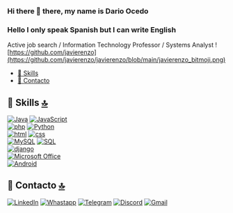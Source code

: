 ### Hi there 👋 there, my name is Dario Ocedo
### Hello I only speak Spanish but I can write English
Active job search / Information Technology Professor / Systems Analyst
![https://github.com/javierenzo](https://github.com/javierenzo/javierenzo/blob/main/javierenzo_bitmoji.png)

<!--
**javierenzo/javierenzo** is a ✨ _special_ ✨ repository because its `README.md` (this file) appears on your GitHub profile.

Here are some ideas to get you started:

- 🔭 I’m currently working on ...
- 🌱 I’m currently learning ...
- 👯 I’m looking to collaborate on ...
- 🤔 I’m looking for help with ...
- 💬 Ask me about ...
- 📫 How to reach me: ...
- 😄 Pronouns: ...
- ⚡ Fun fact: ...
-->
- [🚀 Skills](#-skills-)
- [📱 Contacto](#-contacto-)

## 🚀 Skills [🔝](#Welcome-readmemd-profile)
[![Java](https://img.shields.io/badge/Java-007396?style=for-the-badge&logo=java&logoColor=white&labelColor=101010)]()
[![JavaScript](https://img.shields.io/badge/JavaScript-F7DF1E?style=for-the-badge&logo=javascript&logoColor=white&labelColor=101010)]()
</br>
[![php](https://img.shields.io/badge/php-4479A1?style=for-the-badge&logo=php&logoColor=white&labelColor=101010)]()
[![Python](https://img.shields.io/badge/Python-4479A1?style=for-the-badge&logo=Python&logoColor=white&labelColor=101010)]()
</br>
[![html](https://img.shields.io/badge/html-4479A1?style=for-the-badge&logo=html&logoColor=white&labelColor=101010)]()
[![css](https://img.shields.io/badge/css-4479A1?style=for-the-badge&logo=css&logoColor=white&labelColor=101010)]()
</br>
[![MySQL](https://img.shields.io/badge/MySQL-4479A1?style=for-the-badge&logo=mysql&logoColor=white&labelColor=101010)]()
[![SQL](https://img.shields.io/badge/sql-4479A1?style=for-the-badge&logo=sql&logoColor=white&labelColor=101010)]()
</br>
[![django](https://img.shields.io/badge/Django-092E20?style=for-the-badge&logo=django&logoColor=white)]()
</br>
[![Microsoft Office](https://img.shields.io/badge/Microsoft_Office-D83B01?style=for-the-badge&logo=microsoft-office&logoColor=white)]()
</br>
[![Android](https://img.shields.io/badge/Android-3DDC84?style=for-the-badge&logo=android&logoColor=white&labelColor=101010)]()
</br>

## 📱 Contacto [🔝](#welcome-readmemd-profile)
[![LinkedIn](https://img.shields.io/badge/LinkedIn-4479A1?style=for-the-badge&logo=linkedin&logoColor=white&labelColor=101010)](https://www.linkedin.com/in/javierenzo/)
[![Whastapp](https://img.shields.io/badge/Whatsapp-3DDC84?style=for-the-badge&logo=whatsapp&logoColor=white&labelColor=101010)](https://wa.me/5491164766821)
[![Telegram](https://img.shields.io/badge/Telegram-4479A1?style=for-the-badge&logo=telegram&logoColor=white&labelColor=101010)](http://t.me/javierenzo)
[![Discord](https://img.shields.io/badge/Discord-4479A1?style=for-the-badge&logo=discord&logoColor=white&labelColor=101010)](https://discordapp.com/users/705217286381764638)
[![Gmail](https://img.shields.io/badge/dario.ocedo@gmail.com-D14836?style=for-the-badge&logo=gmail&logoColor=white&labelColor=101010)](mailto:dario.ocedo@gmail.com?subject=Fuiste&nbsp;seleccionado&nbsp;para&nbsp;entrevista&message=message")
